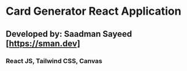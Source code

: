 # Card Generator React Application
## Developed by: Saadman Sayeed [https://sman.dev]
### React JS, Tailwind CSS, Canvas